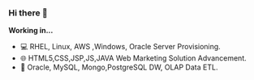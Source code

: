 ### Hi there 👋

**Working in...**
- 💻 RHEL, Linux, AWS ,Windows, Oracle Server Provisioning.
- 🌐 HTML5,CSS,JSP,JS,JAVA Web Marketing Solution Advancement.
- 💾 Oracle, MySQL, Mongo,PostgreSQL DW, OLAP Data ETL.
